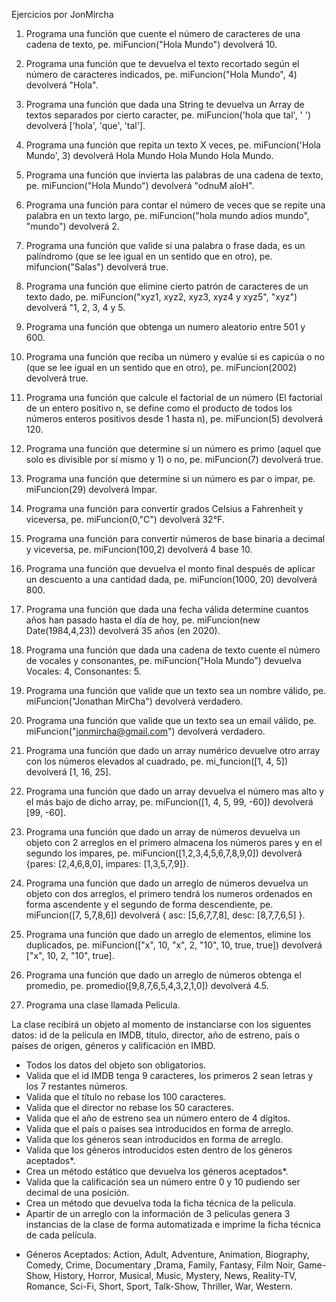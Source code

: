 Ejercicios por JonMircha

1. Programa una función que cuente el número de caracteres de una cadena de texto, pe. miFuncion("Hola Mundo") devolverá 10.
2. Programa una función que te devuelva el texto recortado según el número de caracteres indicados, pe. miFuncion("Hola Mundo", 4) devolverá "Hola".
3. Programa una función que dada una String te devuelva un Array de textos separados por cierto caracter, pe. miFuncion('hola que tal', ' ') devolverá ['hola', 'que', 'tal'].
4. Programa una función que repita un texto X veces, pe. miFuncion('Hola Mundo', 3) devolverá Hola Mundo Hola Mundo Hola Mundo.
5. Programa una función que invierta las palabras de una cadena de texto, pe. miFuncion("Hola Mundo") devolverá "odnuM aloH".
6. Programa una función para contar el número de veces que se repite una palabra en un texto largo, pe. miFuncion("hola mundo adios mundo", "mundo") devolverá 2.
7. Programa una función que valide si una palabra o frase dada, es un palíndromo (que se lee igual en un sentido que en otro), pe. mifuncion("Salas") devolverá true.
8. Programa una función que elimine cierto patrón de caracteres de un texto dado, pe. miFuncion("xyz1, xyz2, xyz3, xyz4 y xyz5", "xyz") devolverá "1, 2, 3, 4 y 5.
9. Programa una función que obtenga un numero aleatorio entre 501 y 600.
10. Programa una función que reciba un número y evalúe si es capicúa o no (que se lee igual en un sentido que en otro), pe. miFuncion(2002) devolverá true.
11. Programa una función que calcule el factorial de un número (El factorial de un entero positivo n, se define como el producto de todos los números enteros positivos desde 1 hasta n), pe. miFuncion(5) devolverá 120.
12. Programa una función que determine si un número es primo (aquel que solo es divisible por sí mismo y 1) o no, pe. miFuncion(7) devolverá true.
13. Programa una función que determine si un número es par o impar, pe. miFuncion(29) devolverá Impar.
14. Programa una función para convertir grados Celsius a Fahrenheit y viceversa, pe. miFuncion(0,"C") devolverá 32°F.
15. Programa una función para convertir números de base binaria a decimal y viceversa, pe. miFuncion(100,2) devolverá 4 base 10.
16. Programa una función que devuelva el monto final después de aplicar un descuento a una cantidad dada, pe. miFuncion(1000, 20) devolverá 800.
17. Programa una función que dada una fecha válida determine cuantos años han pasado hasta el día de hoy, pe. miFuncion(new Date(1984,4,23)) devolverá 35 años (en 2020).
18. Programa una función que dada una cadena de texto cuente el número de vocales y consonantes, pe. miFuncion("Hola Mundo") devuelva Vocales: 4, Consonantes: 5.
19. Programa una función que valide que un texto sea un nombre válido, pe. miFuncion("Jonathan MirCha") devolverá verdadero.
20. Programa una función que valide que un texto sea un email válido, pe. miFuncion("jonmircha@gmail.com") devolverá verdadero.
21. Programa una función que dado un array numérico devuelve otro array con los números elevados al cuadrado, pe. mi_funcion([1, 4, 5]) devolverá [1, 16, 25].
22. Programa una función que dado un array devuelva el número mas alto y el más bajo de dicho array, pe. miFuncion([1, 4, 5, 99, -60]) devolverá [99, -60].
23. Programa una función que dado un array de números devuelva un objeto con 2 arreglos en el primero almacena los números pares y en el segundo los impares, pe. miFuncion([1,2,3,4,5,6,7,8,9,0]) devolverá {pares: [2,4,6,8,0], impares: [1,3,5,7,9]}.
24. Programa una función que dado un arreglo de números devuelva un objeto con dos arreglos, el primero tendrá los numeros ordenados en forma ascendente y el segundo de forma descendiente, pe. miFuncion([7, 5,7,8,6]) devolverá { asc: [5,6,7,7,8], desc: [8,7,7,6,5] }.
25. Programa una función que dado un arreglo de elementos, elimine los duplicados, pe. miFuncion(["x", 10, "x", 2, "10", 10, true, true]) devolverá ["x", 10, 2, "10", true].
26. Programa una función que dado un arreglo de números obtenga el promedio, pe. promedio([9,8,7,6,5,4,3,2,1,0]) devolverá 4.5.

27. Programa una clase llamada Pelicula.

La clase recibirá un objeto al momento de instanciarse con los siguentes datos: id de la película en IMDB, titulo, director, año de estreno, país o países de origen, géneros y calificación en IMBD.

- Todos los datos del objeto son obligatorios.
- Valida que el id IMDB tenga 9 caracteres, los primeros 2 sean letras y los
  7 restantes números.
- Valida que el título no rebase los 100 caracteres.
- Valida que el director no rebase los 50 caracteres.
- Valida que el año de estreno sea un número entero de 4 dígitos.
- Valida que el país o paises sea introducidos en forma de arreglo.
- Valida que los géneros sean introducidos en forma de arreglo.
- Valida que los géneros introducidos esten dentro de los géneros
  aceptados\*.
- Crea un método estático que devuelva los géneros aceptados\*.
- Valida que la calificación sea un número entre 0 y 10 pudiendo ser
  decimal de una posición.
- Crea un método que devuelva toda la ficha técnica de la película.
- Apartir de un arreglo con la información de 3 películas genera 3
  instancias de la clase de forma automatizada e imprime la ficha técnica
  de cada película.

* Géneros Aceptados: Action, Adult, Adventure, Animation, Biography, Comedy, Crime, Documentary ,Drama, Family, Fantasy, Film Noir, Game-Show, History, Horror, Musical, Music, Mystery, News, Reality-TV, Romance, Sci-Fi, Short, Sport, Talk-Show, Thriller, War, Western.
